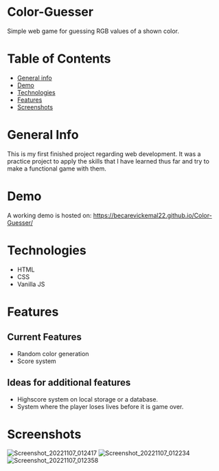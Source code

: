 # Color-Guesser
Simple web game for guessing RGB values of a shown color.
# Table of Contents
* [General info](#general-info)
* [Demo](#Demo)
* [Technologies](#technologies)
* [Features](#Features)
* [Screenshots](#Screenshots)

# General Info
This is my first finished project regarding web development. It was a practice project to apply the skills that I have learned thus far and try to make a functional game with them. 

# Demo
A working demo is hosted on: https://becarevickemal22.github.io/Color-Guesser/

# Technologies
* HTML
* CSS
* Vanilla JS

# Features
## Current Features
* Random color generation
* Score system
## Ideas for additional features
* Highscore system on local storage or a database.
* System where the player loses lives before it is game over.

# Screenshots

![Screenshot_20221107_012417](https://user-images.githubusercontent.com/116683338/200203993-be368f2f-1e7c-409e-9cb1-6433294230e2.png)
![Screenshot_20221107_012234](https://user-images.githubusercontent.com/116683338/200203987-afcd3b77-f67e-4d19-991f-8088f3c8f14a.png)
![Screenshot_20221107_012358](https://user-images.githubusercontent.com/116683338/200203992-fafe4b19-8a54-4284-9259-146b3a2dd3e8.png)
